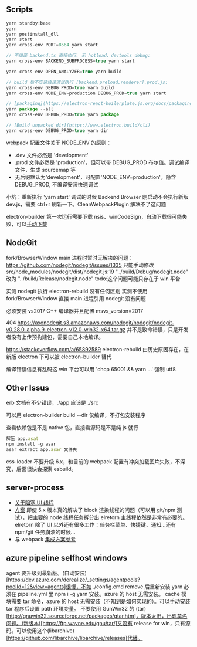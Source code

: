 ## Scripts

```js
yarn standby:base
yarn
yarn postinstall_dll
yarn start
yarn cross-env PORT=8564 yarn start

// 不编译 backend.ts 直接执行. 无 hotload、devtools debug:
yarn cross-env BACKEND_SUBPROCESS=true yarn start

yarn cross-env OPEN_ANALYZER=true yarn build

// build 后不安装快速调试执行 [backend,preload,renderer].prod.js:
yarn cross-env DEBUG_PROD=true yarn build
yarn cross-env NODE_ENV=production DEBUG_PROD=true yarn start

// [packaging](https://electron-react-boilerplate.js.org/docs/packaging)
yarn package --all
yarn cross-env DEBUG_PROD=true yarn package

// [Build unpacked dir](https://www.electron.build/cli)
yarn cross-env DEBUG_PROD=true yarn dir
```

webpack 配置文件关于 NODE_ENV 的原则：

- .dev 文件必然是 'development'
- .prod 文件必然是 'production'，但可以带 DEBUG_PROD 布尔值。调试编译文件，生成 sourcemap 等
- 无后缀默认为'development'，可配置'NODE_ENV=production'。隐含 DEBUG_PROD, 不编译安装快速调试

小坑：重新执行 'yarn start' 调试的时候 Backend Browser 刚启动不会执行新版 dev.js，需要 ctrl+r 刷新一下。CleanWebpackPlugin 解决不了这问题

electron-builder 第一次运行需要下载 nsis、winCodeSign，自动下载很可能失败，可以[手动下载](https://github.com/electron-userland/electron-builder/issues/1859)

## NodeGit

fork/BrowserWindow main 进程时暂时无解决的问题：
https://github.com/nodegit/nodegit/issues/1335
只能手动修改 src/node_modules/nodegit/dist/nodegit.js:19
"../build/Debug/nodegit.node" 改为 "../build/Release/nodegit.node"
todo:这个问题可能只存在于 win 平台

实测 nodegit 执行 electron-rebuild 没有任何区别
实测不使用 fork/BrowserWindow 直接 main 进程引用 nodegit 没有问题

必须安装 vs2017 C++ 编译器并且配置 msvs_version=2017

404 https://axonodegit.s3.amazonaws.com/nodegit/nodegit/nodegit-v0.28.0-alpha.9-electron-v12.0-win32-x64.tar.gz
并不是致命错误，只是开发者没有上传预构建包，需要自己本地编译。

https://stackoverflow.com/a/65892589
electron-rebuild 由历史原因存在，在新版 electron 下可以被 electron-builder 替代

编译错误信息有乱码这 win 平台可以用 'chcp 65001 && yarn ...' 强制 utf8

## Other Issus

erb 文档有不少错误，./app 应该是 ./src

可以用 electron-builder build --dir 仅编译，不打包安装程序

查看依赖包是不是 native 包，直接看源码是不是纯 js 就行

```js
解压 app.asat
npm install -g asar
asar extract app.asar 文件夹
```

css-loader 不要升级 6.x，和目前的 webpack 配置有冲突加载图片失败，不深究，后面很快会探索 esbuild。

## server-process

- [关于阻塞 UI 线程](https://github.com/electron/electron/issues/12098)
- [方案](https://github.com/jlongster/electron-with-server-example) 即使 5.x 版本真的解决了 block 渲染线程的问题（可以用 git/npm 测试），把主要的 node 线程任务拆分出 elretorn 主线程依然是非常有必要的。elretorn 除了 UI 以外还有很多工作：任务栏菜单、快捷键、通知...还有 npm/git 任务崩溃的时候...
- 与 webpack [集成方案参考](https://github.com/jlongster/electron-with-server-example/issues/6#issuecomment-611617665)

## azure pipeline selfhost windows

agent 要升级到最新版。(自动安装)[https://dev.azure.com/derealize/_settings/agentpools?poolId=12&view=agents]很慢，不如 ./config.cmd remove 后重新安装
yarn 必须在 pipeline.yml 里 npm i -g yarn 安装。azure 的 host 无需安装。
cache 模块需要 tar 命令，azure 的 host 无需安装（不知到是如何实现的）。可以手动安装 tar 程序后设置 path 环境变量。
不要使用 GunWin32 的 (tar)[http://gnuwin32.sourceforge.net/packages/gtar.htm]，版本太旧，出现莫名问题。(新版本)[https://ftp.wayne.edu/gnu/tar/]又没有 release for win，只有源码。可以使用这个(libarchive)[https://github.com/libarchive/libarchive/releases]代替。
